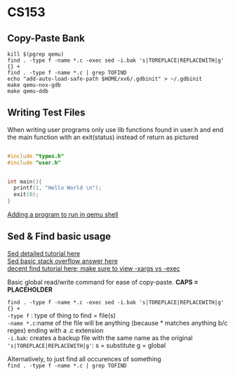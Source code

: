 # CS153
## Copy-Paste Bank
``kill $(pgrep qemu)``  
``find . -type f -name *.c -exec sed -i.bak 's|TOREPLACE|REPLACEWITH|g' {} +``     
``find . -type f -name *.c | grep TOFIND ``    
``echo "add-auto-load-safe-path $HOME/xv6/.gdbinit" > ~/.gdbinit``  
``make qemu-nox-gdb``  
``make qemu-ddb``  
## Writing Test Files
When writing user programs only use lib functions found in user.h and end the main function with an exit(status) instead of return as pictured

```C

#include "types.h"
#include "user.h"


int main(){
  printf(1, "Hello World \n");
  exit(0);
}

```

[Adding a program to run in qemu shell](https://ampleux.wordpress.com/2018/02/22/how-to-add-a-user-program-to-xv6/)

## Sed & Find basic usage
[Sed detailed tutorial here](http://www.grymoire.com/Unix/Sed.html#uh-0)  
[Sed basic stack overflow answer here](https://stackoverflow.com/questions/13364514/batch-replace-text-inside-text-file-linux-osx-commandline)   
[decent find tutorial here; make sure to view -xargs vs -exec](https://danielmiessler.com/study/find/)  

Basic global read/write command for ease of copy-paste.  **CAPS = PLACEHOLDER**

``find . -type f -name *.c -exec sed -i.bak 's|TOREPLACE|REPLACEWITH|g' {} +``   
``-type f`` : type of thing to find = file(s)  
``-name *.c``:name of the file will be anything (because * matches anything b/c regex) ending with a .c extension  
``-i.bak``: creates a backup file with the same name as the original   
``'s|TOREPLACE|REPLACEWITH|g'``: s = substitute g = global   


Alternatively, to just find all occurences of something  
``find . -type f -name *.c | grep TOFIND ``  
